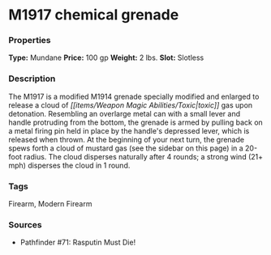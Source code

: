 ﻿---
Title: "M1917 chemical grenade"
Type: "Mundane"
Price: "100 gp"
Weight: "2 lbs."
Slot: "Slotless"
Description: |
  "The M1917 is a modified M1914 grenade specially modified and enlarged to release a cloud of toxic gas upon detonation. Resembling an overlarge metal can with a small lever and handle protruding from the bottom, the grenade is armed by pulling back on a metal firing pin held in place by the handle's depressed lever, which is released when thrown. At the beginning of your next turn, the grenade spews forth a cloud of mustard gas (see the sidebar on this page) in a 20-foot radius. The cloud disperses naturally after 4 rounds; a strong wind (21+ mph) disperses the cloud in 1 round."
Sources: "['Pathfinder #71: Rasputin Must Die!']"
---

# M1917 chemical grenade

### Properties

**Type:** Mundane **Price:** 100 gp **Weight:** 2 lbs. **Slot:** Slotless

### Description

The M1917 is a modified M1914 grenade specially modified and enlarged to release a cloud of _[[items/Weapon Magic Abilities/Toxic|toxic]]_ gas upon detonation. Resembling an overlarge metal can with a small lever and handle protruding from the bottom, the grenade is armed by pulling back on a metal firing pin held in place by the handle's depressed lever, which is released when thrown. At the beginning of your next turn, the grenade spews forth a cloud of mustard gas (see the sidebar on this page) in a 20-foot radius. The cloud disperses naturally after 4 rounds; a strong wind (21+ mph) disperses the cloud in 1 round.

### Tags

Firearm, Modern Firearm

### Sources

* Pathfinder #71: Rasputin Must Die!